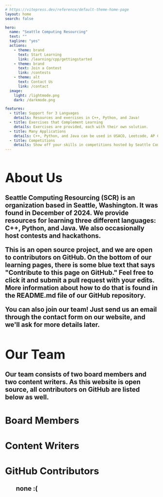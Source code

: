 ```yaml
---
# https://vitepress.dev/reference/default-theme-home-page
layout: home
search: false

hero:
  name: "Seattle Computing Resourcing"
  text: ""
  tagline: "yes"
  actions:
    - theme: brand
      text: Start Learning
      link: /learning/cpp/gettingstarted
    - theme: brand
      text: Join a Contest
      link: /contests
    - theme: alt
      text: Contact Us
      link: /contact
  image:
    light: /lightmode.png
    dark: /darkmode.png

features:
  - title: Support for 3 Languages
    details: Resources and exercises in C++, Python, and Java!
  - title: Exercises that Complement Learning
    details: Exercises are provided, each with their own solution.
  - title: Many Applications
    details: C++, Python, and Java can be used in USACO, Leetcode, AP CS, etc.
  - title: Competitions
    details: Show off your skills in competitions hosted by Seattle Computing Resourcing.
---
```

<script setup>
import {
  VPTeamMembers,
} from 'vitepress/theme'

const boardMembers = [
    {
        avatar: '/favicon.png',
        name: 'Timothy Wu',
        title: 'Founder',
        links: [{icon: 'github', link: 'https://github.com/HappyTeem' }],
        // desc: `
        // `,
    },
    {
        avatar: '/favicon.png',
        name: 'Ruben Jing',
        title: 'Founder',
        links: [{icon: 'github', link: 'https://github.com/Streakwind' }],
        // desc: `
        // `,
    },
]

const contentwriters = [
    {
      avatar: '/favicon.png',
      name: 'Alan Verbitski',
      title: 'Python Content Writer',
      links: [{icon: 'github', link: 'https://github.com/veternosit' }],
      // desc: `
      // `,
    },
    {
      avatar: '/favicon.png',
      name: 'Benjamin Sun',
      title: 'C++ Content Writer',
      links: [{icon: 'github', link: 'https://github.com/walterboro' }],
      // desc: `
      // `,
    },
]
</script>
<h2 />

<div className="teamHeading">
  <h1>About Us </h1>
</div>

<div className="index-content">
  Seattle Computing Resourcing (SCR) is an organization based in Seattle, Washington. It was found in December of 2024. We provide resources for learning three different languages: C++, Python, and Java. We also occasionally host contests and hackathons.
</div>

<div className="index-content">


This is an open source project, and we are open to contributors on GitHub. On the bottom of our learning pages, there is some blue text that says "Contribute to this page on GitHub." Feel free to click it and submit a pull request with your edits. More information about how to do that is found in the README.md file of our GitHub repository.


You can also join our team! Just send us an email through the contact form on our website, and we'll ask for more details later.
</div>

<div className="teamHeading">
  <h1>Our Team</h1>
</div>

<div className="index-content">
Our team consists of two board members and two content writers. As this website is open source, all contributors on GitHub are listed below as well.
</div>

<div className="teamHeading">
  <h2>Board Members</h2>
</div>

<VPTeamMembers size="small" :members="boardMembers" />

<div className="teamHeading">
  <h2>Content Writers</h2>
</div>

<VPTeamMembers size="small" :members="contentwriters" />

<div className="teamHeading">
  <h2>GitHub Contributors</h2>
</div>

<div className="gitcontri">
  <ul>
    <a href="https://github.com/Seattle-Computing-Resourcing/scr-learning">none :(</a>
  </ul>
</div>

<style scoped>
  .teamHeading {
    padding: 20px;
    text-align: center;
  }

  .gitcontri {
    text-align: center;
  }

  ul a {
    color: inherit;
    text-decoration: none;
  }

  ul a:hover {
    color: green;
  }

  .dark ul a:hover {
    color: lightgreen;
  }

  .index-content {
    text-align: center;
    font: inherit;
    font-size: 18px;
  }
</style>